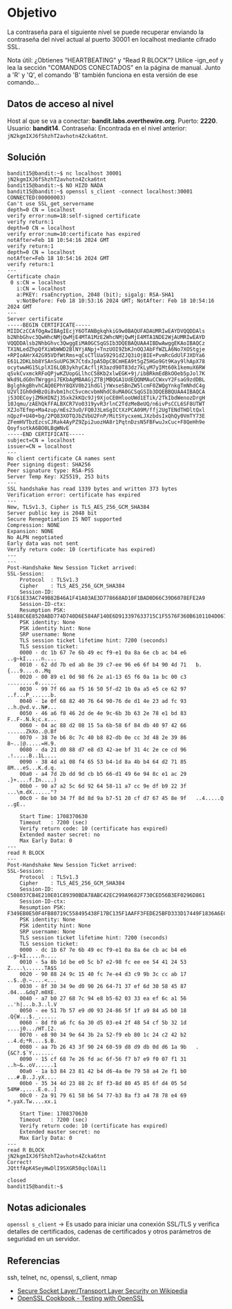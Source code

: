 
# Objetivo

La contraseña para el siguiente nivel se puede recuperar enviando la contraseña del nivel actual al puerto 30001 en localhost mediante cifrado SSL.

Nota útil: ¿Obtienes “HEARTBEATING” y “Read R BLOCK”? Utilice -ign_eof y lea la sección "COMANDOS CONECTADOS" en la página de manual. Junto a 'R' y 'Q', el comando 'B' también funciona en esta versión de ese comando...

## Datos de acceso al nivel
Host al que se va a conectar: **bandit.labs.overthewire.org**.
Puerto: **2220**.
Usuario: **bandit14**.
Contraseña: Encontrada en el nivel anterior: `jN2kgmIXJ6fShzhT2avhotn4Zcka6tnt`.

## Solución
```
bandit15@bandit:~$ nc localhost 30001
jN2kgmIXJ6fShzhT2avhotn4Zcka6tnt
bandit15@bandit:~$ NO HIZO NADA
bandit15@bandit:~$ openssl s_client -connect localhost:30001
CONNECTED(00000003)
Can't use SSL_get_servername
depth=0 CN = localhost
verify error:num=18:self-signed certificate
verify return:1
depth=0 CN = localhost
verify error:num=10:certificate has expired
notAfter=Feb 18 10:54:16 2024 GMT
verify return:1
depth=0 CN = localhost
notAfter=Feb 18 10:54:16 2024 GMT
verify return:1
---
Certificate chain
 0 s:CN = localhost
   i:CN = localhost
   a:PKEY: rsaEncryption, 2048 (bit); sigalg: RSA-SHA1
   v:NotBefore: Feb 18 10:53:16 2024 GMT; NotAfter: Feb 18 10:54:16 2024 GMT
---
Server certificate
-----BEGIN CERTIFICATE-----
MIIDCzCCAfOgAwIBAgIEcjY6OTANBgkqhkiG9w0BAQUFADAUMRIwEAYDVQQDDAls
b2NhbGhvc3QwHhcNMjQwMjE4MTA1MzE2WhcNMjQwMjE4MTA1NDE2WjAUMRIwEAYD
VQQDDAlsb2NhbGhvc3QwggEiMA0GCSqGSIb3DQEBAQUAA4IBDwAwggEKAoIBAQCz
TX1NLedZhpQfXiWbWWD2BlNYjANpj+TnzUOI9ZbKJnOQJAbFfWZLA6No7XOStgje
+RPIoAHrX42G95VDfWtRms+qCsCTlUaS9291dZJQ3iOjBIE+PvmRcGdUlFJXDYa6
E61L2DKLbb8YSAnSuUPG3K7CtdxJpA5DpCBCmHEA9t5gZ5HGo9Gt9Kay9lhApX78
ocytwwHG15LplXI6LQB3ykhyCAcfljR3azd90T83dz7kLyM7yIMt60k1kemuX6RW
qSvkCvxmckRFoQPjwKZUopGLlhcC58Kb2xlwEGK+9j/ibBRkmEdBkOOeb5pJol7K
Wkd9LdG0nTWrggni7EKbAgMBAAGjZTBjMBQGA1UdEQQNMAuCCWxvY2FsaG9zdDBL
BglghkgBhvhCAQ0EPhY8QXV0b21hdGljYWxseSBnZW5lcmF0ZWQgYnkgTmNhdC4g
U2VlIGh0dHBzOi8vbm1hcC5vcmcvbmNhdC8uMA0GCSqGSIb3DQEBBQUAA4IBAQCA
j53OECoyjZMkHINZj35xk2kKQc9Jj9XjoCE0HlooUWd1ETik/2TkIbdWenozDrgH
10Jqmu/zAEhQkfFALBXCR7Vo0319yvR3rlnC2TdzMeBeUQ/n6ivPsCCL6SF8UTWT
XZJoTEfmp+Ma4zup/mEs23uO/FQ0J3LmSgICtXzPCA09M/ffj2UgTENdTHDltQxl
nQpzF+U40+bg/2PQ83XOTQJbZVbU2FnP/MitSYycxemLJXzbdsIxQhQy0VmTY73E
ZFemHVTbzEzcsCJRak4AyPZ9Zpi2uozHA8r1PqtnDzsN5FBFwuJxCuc+F8QeHh9e
QoyfsotkA6BO0LBqWNvE
-----END CERTIFICATE-----
subject=CN = localhost
issuer=CN = localhost
---
No client certificate CA names sent
Peer signing digest: SHA256
Peer signature type: RSA-PSS
Server Temp Key: X25519, 253 bits
---
SSL handshake has read 1339 bytes and written 373 bytes
Verification error: certificate has expired
---
New, TLSv1.3, Cipher is TLS_AES_256_GCM_SHA384
Server public key is 2048 bit
Secure Renegotiation IS NOT supported
Compression: NONE
Expansion: NONE
No ALPN negotiated
Early data was not sent
Verify return code: 10 (certificate has expired)
---
---
Post-Handshake New Session Ticket arrived:
SSL-Session:
    Protocol  : TLSv1.3
    Cipher    : TLS_AES_256_GCM_SHA384
    Session-ID: F1C61E33AC749B82B46A1F41A03AE3D778668AD10F1BAD0D66C39D6078EFE2A9
    Session-ID-ctx: 
    Resumption PSK: 51488C6E8520ABD774D740D6E584AF140E6D913397633715C1F5576F360B6101104D067FA88EFA614F70A4BE6186FE39
    PSK identity: None
    PSK identity hint: None
    SRP username: None
    TLS session ticket lifetime hint: 7200 (seconds)
    TLS session ticket:
    0000 - dc 1b 67 7e 6b 49 ec f9-e1 0a 8a 6e cb ac b4 e6   ..g~kI.....n....
    0010 - 62 dd 7b ed ab 8e 39 c7-ee 96 e6 6f b4 90 4d 71   b.{...9....o..Mq
    0020 - 00 89 e1 0d 98 f6 2e a1-13 65 f6 0a 1a bc 00 c3   .........e......
    0030 - 99 7f 66 aa f5 16 50 5f-d2 1b 0a a5 e5 ce 62 97   ..f...P_......b.
    0040 - 1e 0f 68 82 40 76 64 90-76 de d1 4e 23 ad fc 93   ..h.@vd.v..N#...
    0050 - 46 a6 f8 46 2d de 4e 9c-6b 3b 63 2e 78 e1 bd 83   F..F-.N.k;c.x...
    0060 - 04 ac 88 d2 08 15 5a 6b-58 6f 84 db 40 97 42 66   ......ZkXo..@.Bf
    0070 - 38 7e b6 8c 7c 40 b8 82-db 0e cc 3d 48 2e 39 86   8~..|@.....=H.9.
    0080 - da 21 d0 88 d7 e8 d3 42-ae bf 31 4c 2e ce cd 96   .!.....B..1L....
    0090 - 38 4d a1 08 f4 65 53 b4-1d 8a 4b b4 64 d2 71 85   8M...eS...K.d.q.
    00a0 - a4 7d 2b dd 9d cb b5 66-d1 49 6e 94 8c e1 ac 29   .}+....f.In....)
    00b0 - 90 a7 a2 5c 6d 92 64 58-11 a7 cc 9e df b9 22 3f   ...\m.dX......"?
    00c0 - 8e b0 34 7f 8d 8d 9a b7-51 20 cf d7 67 45 8e 9f   ..4.....Q ..gE..

    Start Time: 1708370630
    Timeout   : 7200 (sec)
    Verify return code: 10 (certificate has expired)
    Extended master secret: no
    Max Early Data: 0
---
read R BLOCK
---
Post-Handshake New Session Ticket arrived:
SSL-Session:
    Protocol  : TLSv1.3
    Cipher    : TLS_AES_256_GCM_SHA384
    Session-ID: C508037CB4E210E01C89390BDA78ABC42EC299A9682F730CED56B3EF0296D861
    Session-ID-ctx: 
    Resumption PSK: F349EB0E50F4FB80719C558495438F17BC135F1AAFF3FEDE25BFD333D17449F1836A6EC1ADF30BFF9C8DD276A1478E05
    PSK identity: None
    PSK identity hint: None
    SRP username: None
    TLS session ticket lifetime hint: 7200 (seconds)
    TLS session ticket:
    0000 - dc 1b 67 7e 6b 49 ec f9-e1 0a 8a 6e cb ac b4 e6   ..g~kI.....n....
    0010 - 5a 8b 1d be e0 5c b7 e2-98 fc ee ee 54 41 24 53   Z....\......TA$S
    0020 - 90 88 24 9c 15 40 fc 7e-e4 d3 c9 9b 3c cc ab 17   ..$..@.~....<...
    0030 - 8f 30 34 9e d0 90 26 64-71 37 ef 6d 30 58 45 87   .04...&dq7.m0XE.
    0040 - a7 b0 27 68 7c 94 e8 b5-62 03 33 ea ef 6c a1 56   ..'h|...b.3..l.V
    0050 - ee 51 7b 57 e9 d0 93 24-86 5f 1f a9 84 a5 b0 18   .Q{W...$._......
    0060 - 8d f0 a6 fc 6a 30 d5 03-e4 2f 48 54 cf 5b 32 1d   ....j0.../HT.[2.
    0070 - e8 90 34 9e 64 3b 2a 52-f9 eb 80 1c 24 c2 42 b2   ..4.d;*R....$.B.
    0080 - aa 7b 26 43 3f 90 24 60-59 d8 d9 db 0d d6 1a 9b   .{&C?.$`Y.......
    0090 - 15 cf 68 7e 26 fd ac 6f-56 f7 b7 e9 f0 07 f1 31   ..h~&..oV......1
    00a0 - 1a b3 84 23 81 42 b4 d6-4a 0e 79 58 a4 2e f1 b0   ...#.B..J.yX....
    00b0 - 35 34 4d 23 88 2c 8f f3-8d 80 45 85 6f d4 05 5d   54M#.,....E.o..]
    00c0 - 2a 91 79 61 58 b6 54 77-b3 8a f3 a4 78 78 e4 69   *.yaX.Tw....xx.i

    Start Time: 1708370630
    Timeout   : 7200 (sec)
    Verify return code: 10 (certificate has expired)
    Extended master secret: no
    Max Early Data: 0
---
read R BLOCK
jN2kgmIXJ6fShzhT2avhotn4Zcka6tnt
Correct!
JQttfApK4SeyHwDlI9SXGR50qclOAil1

closed
bandit15@bandit:~$ 

```

## Notas adicionales

`openssl s_client` -> Es usado para iniciar una conexión SSL/TLS y verifica detalles de certificados, cadenas de certificados y otros parámetros de seguridad en un servidor. 
## Referencias

ssh, telnet, nc, openssl, s_client, nmap
- [Secure Socket Layer/Transport Layer Security on Wikipedia](https://en.wikipedia.org/wiki/Secure_Socket_Layer)
- [OpenSSL Cookbook - Testing with OpenSSL](https://www.feistyduck.com/library/openssl-cookbook/online/ch-testing-with-openssl.html)